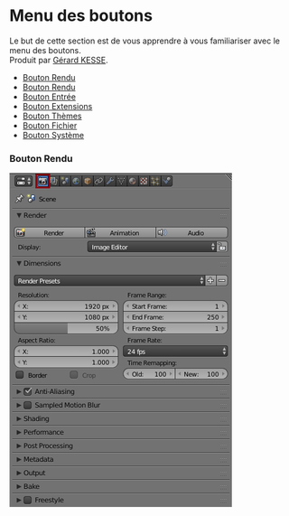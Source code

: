 # Menu des boutons

Le but de cette section est de vous apprendre à vous familiariser avec le menu des boutons.  
Produit par 
[Gérard KESSE](https://github.com/gkesse/ "https://github.com/gkesse").

* [Bouton Rendu](#bouton-rendu "Menu Rendu") 
* [Bouton Rendu](#bouton-edition "Menu Edition") 
* [Bouton Entrée](#bouton-entrée "Menu Entrée") 
* [Bouton Extensions](#bouton-extensions "Menu Extensions") 
* [Bouton Thèmes](#bouton-thèmes "Menu Thèmes") 
* [Bouton Fichier](#bouton-fichier "Menu Fichier") 
* [Bouton Système](#bouton-système "Menu Système") 

### Bouton Rendu

![Image](https://raw.githubusercontent.com/gkesse/ReadyBlender/master/Notion/img/Menu_Bouton_Rendu.png)

